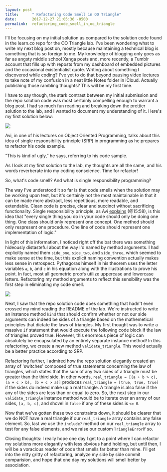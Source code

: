 ```yaml
---
layout: post
title:      " Refactoring Code Smell in OO Triangle"
date:       2017-12-27 21:05:36 -0500
permalink:  refactoring_code_smell_in_oo_triangle
---
```



I'll be focusing on my initial solution as compared to the solution code found in the learn.co repo for the OO Triangle lab. I've been wondering what to write my next blog post on, mostly because maintaining a technical blog is something that is so foreign to me. My knowledge of blogging only goes as far as angsty middle school Xanga posts and, more recently, a Tumblr account that fills up with reposts from my dashboard of embedded pictures and the occasional existentialist quote. Writing about something I discovered while coding? I've yet to do that beyond pausing video lectures to take note of my confusion in a neat little Notes folder in iCloud. Actually publishing those rambling thoughts? This will be my first time.


I have to say though, the stark contrast between my initial submission and the repo solution code was most certainly compelling enough to warrant a blog post. I had so much fun reading and breaking down the prettier solution to the lab, and I wanted to document my understanding of it. Here's my first solution below:

![](https://i.imgur.com/UKBWVm3.png)


Avi, in one of his lectures on Object Oriented Programming, talks about this idea of single responsibility principle (SRP) in programming as he prepares to refactor his code example.

“This is kind of ugly,” he says, referring to his code sample.

As I look at my first solution to the lab, my thoughts are all the same, and his words reverberate into my coding conscience. Time for  refactor!

So, what's code smell? And what is single responsibility programming?

The way I've understood it so far is that code smells when the solution may be working upon test, but it's certainly not the most maintainable in that it can be made more abstract, less repetitious, more readable, and extendable. Clean code is precise, clear and succinct without sacrificing functionality. Single responsibility principle, as Avi [explains](https://www.youtube.com/watch?time_continue=962&v=oXwdOdBUyCI) (@15:58), is this idea that "every single thing you do in your code should only be doing one thing. One class should only represent one concept. One method should only respresent one procedure. One line of code should represent one implementation of logic."

In light of this information, I noticed right off the bat there was something hideously distasteful about the way I'd named by method arguments. I had explicitly named them `side_one`, `side_two`, and `side_three`, which seemed to make sense at the time, but this explicit naming convention actually makes less sense in retrospect. Pythagoras himself in his theorem uses the letter variables `a`, `b`, and `c` in his equation along with the illustrations to prove his point. In fact, most all geometric proofs utilize uppercase and lowercase letters. Refactoring my method arguments to reflect this sensibility was the first step in eliminating my code smell.

![](https://i.imgur.com/mWxTqJs.png)

Next, I saw that the repo solution code does something that hadn't even crossed my mind reading the README of the lab. We're instructed to write an instance method `kind` that should confirm whether or not our side arguments can indeed be sides of a triangle based on the mathemetical principles that dictate the laws of triangles. My first thought was to write a massive `if` statement that would execute the following code block if the law of triangles proved true. However, this enormous piece of logic can absolutely be encapsulated by an entirely separate instance method! In this refactoring, we create a new method `validate_triangle`. This would actually be a better practice according to SRP.

Refactoring further, I admired how the repo solution elegantly created an array of 'switches' composed of true statements concerning the law of triangles, which states that the sum of any two sides of a triangle must be greater than the third side. In other words, `real_triangle = [(a + b > c), (a + c > b), (b + c > a)]` produces `real_triangle = [true, true, true]` if the sides do indeed make up a real triangle. A triangle is also false if the any of the sides are less than or equal to zero. So, the next step in our `validate_triangle` instance method would be to iterate over an array of our sides, `[a, b, c]`, and shovel in `false` if any of these sides is `<= 0`.

Now that we've gotten these two constraints down, it should be clearer that we do NOT have a real triangle if our `real_triangle` array contains any false element. So, last we use the `include?` method on our `real_triangle` array to test for any false elements, and we raise our custom `TriangleError`if so.

Closing thoughts: I really hope one day I get to a point where I can refactor my solutions more elegantly with less obvious hand holding, but until then, I will be a voracious reader of code that smells far better than mine. I'll get into the nitty gritty of refactoring, analyze my side by side commit comparision, and hope that one day my solutions will smell better by association.

